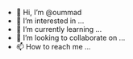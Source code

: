 - 👋 Hi, I’m @oummad
- 👀 I’m interested in ...
- 🌱 I’m currently learning ...
- 💞️ I’m looking to collaborate on ...
- 📫 How to reach me ...

<!---
oummad/oummad is a ✨ special ✨ repository because its `README.md` (this file) appears on your GitHub profile.
You can click the Preview link to take a look at your changes.
--->
